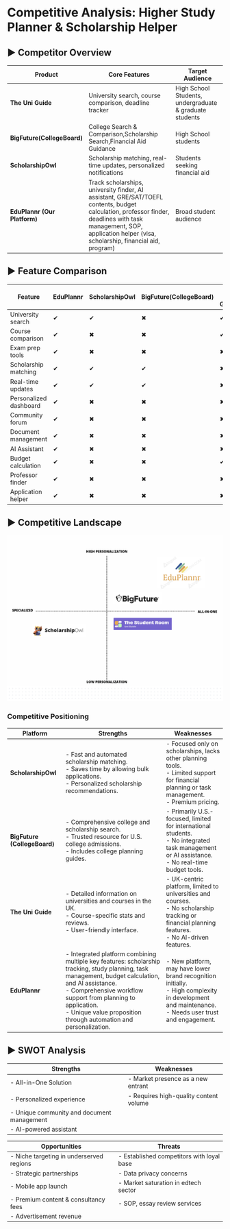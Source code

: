 # Competitive Analysis: Higher Study Planner & Scholarship Helper

## ► Competitor Overview

| **Product**    | **Core Features**                                                                                     | **Target Audience**                          |
|--------------------|------------------------------------------------------------------------------------------------------|----------------------------------------------|
| **The Uni Guide**       | University search, course comparison, deadline tracker                                                | High School Students, undergraduate & graduate students           |
| **BigFuture(CollegeBoard)**      | College Search & Comparison,Scholarship Search,Financial Aid Guidance                                     | High School students |
| **ScholarshipOwl**    | Scholarship matching, real-time updates, personalized notifications                                   | Students seeking financial aid              |
| **EduPlannr (Our Platform)**   | Track scholarships, university finder, AI assistant, GRE/SAT/TOEFL contents, budget calculation, professor finder, deadlines with task management, SOP, application helper (visa, scholarship, financial aid, program) | Broad student audience                       |



## ► Feature Comparison

| **Feature**                   | **EduPlannr** | **ScholarshipOwl** | **BigFuture(CollegeBoard)** | **The Uni Guide**           |
|-------------------------------|--------------|---------------|-----------------|-----------------------------|
| University search             | ✔            | ✔             | ✖               | ✔                           |
| Course comparison             | ✔            | ✖             | ✖               | ✔                           |
| Exam prep tools               | ✔            | ✖             | ✖               | ✖                          |
| Scholarship matching          |  ✔            | ✔              | ✔               | ✖                          |
| Real-time updates             |  ✔            | ✔              | ✔               | ✖                          |
| Personalized dashboard        |  ✔            | ✖             | ✖               | ✖                           |
| Community forum               |  ✔            | ✖             | ✖               | ✖                         |
| Document management           | ✔            | ✖             | ✖               | ✖                           |
| AI Assistant                  | ✔            | ✖             | ✖               | ✖                           |
| Budget calculation            | ✔            | ✖             | ✖               | ✔                        |
| Professor finder              | ✔            | ✖             | ✖               | ✖                          |
| Application helper            | ✔            | ✖             | ✖               | ✖                           |



## ► Competitive Landscape

![Competitive Analysis Graph](requirement-analysis/images/graph.png)




### **Competitive Positioning**


| **Platform**               | **Strengths**                                                                                                                                       | **Weaknesses**                                                                                                                                      |
|----------------------------|-----------------------------------------------------------------------------------------------------------------------------------------------------|-----------------------------------------------------------------------------------------------------------------------------------------------------|
| **ScholarshipOwl**         | - Fast and automated scholarship matching. <br> - Saves time by allowing bulk applications. <br> - Personalized scholarship recommendations.        | - Focused only on scholarships, lacks other planning tools. <br> - Limited support for financial planning or task management. <br> - Premium pricing.|
| **BigFuture (CollegeBoard)**| - Comprehensive college and scholarship search. <br> - Trusted resource for U.S. college admissions. <br> - Includes college planning guides.      | - Primarily U.S.-focused, limited for international students. <br> - No integrated task management or AI assistance. <br> - No real-time budget tools.|
| **The Uni Guide**          | - Detailed information on universities and courses in the UK. <br> - Course-specific stats and reviews. <br> - User-friendly interface.             | - UK-centric platform, limited to universities and courses. <br> - No scholarship tracking or financial planning features. <br> - No AI-driven features.|
| **EduPlannr**          | - Integrated platform combining multiple key features: scholarship tracking, study planning, task management, budget calculation, and AI assistance. <br> - Comprehensive workflow support from planning to application. <br> - Unique value proposition through automation and personalization. | - New platform, may have lower brand recognition initially. <br> - High complexity in development and maintenance. <br> - Needs user trust and engagement. |




## ► SWOT Analysis

| **Strengths**                                | **Weaknesses**                             |
|---------------------------------------------|-------------------------------------------|
| - All-in-One Solution                       | - Market presence as a new entrant        |
| - Personalized experience                   | - Requires high-quality content volume    |
| - Unique community and document management |                                           |
| - AI-powered assistant                     |                                           |

| **Opportunities**                           | **Threats**                                |
|---------------------------------------------|-------------------------------------------|
| - Niche targeting in underserved regions   | - Established competitors with loyal base |
| - Strategic partnerships                   | - Data privacy concerns                   |
| - Mobile app launch                        | - Market saturation in edtech sector      |
| - Premium content & consultancy fees       | - SOP, essay review services |
| - Advertisement revenue                    |                                           |

